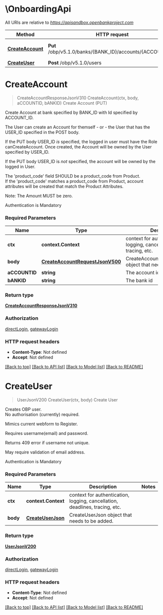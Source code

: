 # \OnboardingApi

All URIs are relative to *https://apisandbox.openbankproject.com*

Method | HTTP request | Description
------------- | ------------- | -------------
[**CreateAccount**](OnboardingApi.md#CreateAccount) | **Put** /obp/v5.1.0/banks/{BANK_ID}/accounts/{ACCOUNT_ID} | Create Account (PUT)
[**CreateUser**](OnboardingApi.md#CreateUser) | **Post** /obp/v5.1.0/users | Create User


# **CreateAccount**
> CreateAccountResponseJsonV310 CreateAccount(ctx, body, aCCOUNTID, bANKID)
Create Account (PUT)

<p>Create Account at bank specified by BANK_ID with Id specified by ACCOUNT_ID.</p><p>The User can create an Account for themself  - or -  the User that has the USER_ID specified in the POST body.</p><p>If the PUT body USER_ID <em>is</em> specified, the logged in user must have the Role canCreateAccount. Once created, the Account will be owned by the User specified by USER_ID.</p><p>If the PUT body USER_ID is <em>not</em> specified, the account will be owned by the logged in User.</p><p>The 'product_code' field SHOULD be a product_code from Product.<br />If the 'product_code' matches a product_code from Product, account attributes will be created that match the Product Attributes.</p><p>Note: The Amount MUST be zero.</p><p>Authentication is Mandatory</p>

### Required Parameters

Name | Type | Description  | Notes
------------- | ------------- | ------------- | -------------
 **ctx** | **context.Context** | context for authentication, logging, cancellation, deadlines, tracing, etc.
  **body** | [**CreateAccountRequestJsonV500**](CreateAccountRequestJsonV500.md)| CreateAccountRequestJsonV500 object that needs to be added. | 
  **aCCOUNTID** | **string**| The account id | 
  **bANKID** | **string**| The bank id | 

### Return type

[**CreateAccountResponseJsonV310**](CreateAccountResponseJsonV310.md)

### Authorization

[directLogin](../README.md#directLogin), [gatewayLogin](../README.md#gatewayLogin)

### HTTP request headers

 - **Content-Type**: Not defined
 - **Accept**: Not defined

[[Back to top]](#) [[Back to API list]](../README.md#documentation-for-api-endpoints) [[Back to Model list]](../README.md#documentation-for-models) [[Back to README]](../README.md)

# **CreateUser**
> UserJsonV200 CreateUser(ctx, body)
Create User

<p>Creates OBP user.<br />No authorisation (currently) required.</p><p>Mimics current webform to Register.</p><p>Requires username(email) and password.</p><p>Returns 409 error if username not unique.</p><p>May require validation of email address.</p><p>Authentication is Mandatory</p>

### Required Parameters

Name | Type | Description  | Notes
------------- | ------------- | ------------- | -------------
 **ctx** | **context.Context** | context for authentication, logging, cancellation, deadlines, tracing, etc.
  **body** | [**CreateUserJson**](CreateUserJson.md)| CreateUserJson object that needs to be added. | 

### Return type

[**UserJsonV200**](UserJsonV200.md)

### Authorization

[directLogin](../README.md#directLogin), [gatewayLogin](../README.md#gatewayLogin)

### HTTP request headers

 - **Content-Type**: Not defined
 - **Accept**: Not defined

[[Back to top]](#) [[Back to API list]](../README.md#documentation-for-api-endpoints) [[Back to Model list]](../README.md#documentation-for-models) [[Back to README]](../README.md)

